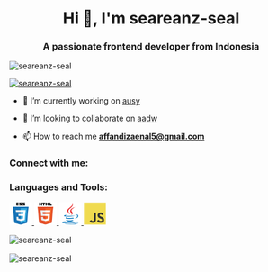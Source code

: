 <h1 align="center">Hi 👋, I'm seareanz-seal</h1>
<h3 align="center">A passionate frontend developer from Indonesia</h3>

<p align="left"> <img src="https://komarev.com/ghpvc/?username=seareanz-seal&label=Profile%20views&color=0e75b6&style=flat" alt="seareanz-seal" /> </p>

<p align="left"> <a href="https://github.com/ryo-ma/github-profile-trophy"><img src="https://github-profile-trophy.vercel.app/?username=seareanz-seal" alt="seareanz-seal" /></a> </p>

- 🔭 I’m currently working on [ausy](asd)

- 👯 I’m looking to collaborate on [aadw](wasd)

- 📫 How to reach me **affandizaenal5@gmail.com**

<h3 align="left">Connect with me:</h3>
<p align="left">
</p>

<h3 align="left">Languages and Tools:</h3>
<p align="left"> <a href="https://www.w3schools.com/css/" target="_blank" rel="noreferrer"> <img src="https://raw.githubusercontent.com/devicons/devicon/master/icons/css3/css3-original-wordmark.svg" alt="css3" width="40" height="40"/> </a> <a href="https://www.w3.org/html/" target="_blank" rel="noreferrer"> <img src="https://raw.githubusercontent.com/devicons/devicon/master/icons/html5/html5-original-wordmark.svg" alt="html5" width="40" height="40"/> </a> <a href="https://www.java.com" target="_blank" rel="noreferrer"> <img src="https://raw.githubusercontent.com/devicons/devicon/master/icons/java/java-original.svg" alt="java" width="40" height="40"/> </a> <a href="https://developer.mozilla.org/en-US/docs/Web/JavaScript" target="_blank" rel="noreferrer"> <img src="https://raw.githubusercontent.com/devicons/devicon/master/icons/javascript/javascript-original.svg" alt="javascript" width="40" height="40"/> </a> </p>

<p><img align="center" src="https://github-readme-stats.vercel.app/api/top-langs?username=seareanz-seal&show_icons=true&locale=en&layout=compact" alt="seareanz-seal" /></p>

<p><img align="center" src="https://github-readme-streak-stats.herokuapp.com/?user=seareanz-seal&" alt="seareanz-seal" /></p>

